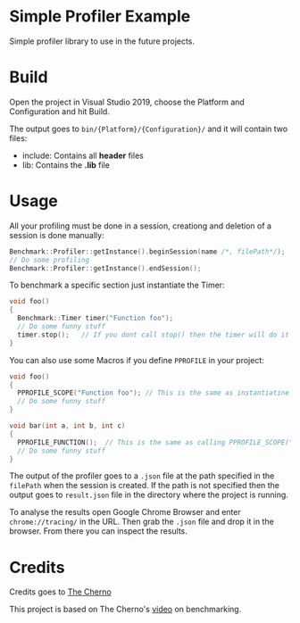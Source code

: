 # Simple Profiler Example
Simple profiler library to use in the future projects.

# Build
Open the project in Visual Studio 2019, choose the Platform and Configuration and hit Build.

The output goes to `bin/{Platform}/{Configuration}/` and it will contain two files:
- include\: Contains all __header__ files
- lib\: Contains the __.lib__ file

# Usage
All your profiling must be done in a session, creationg and deletion of a session is done manually:
```c++
Benchmark::Profiler::getInstance().beginSession(name /*, filePath*/);
// Do some profiling
Benchmark::Profiler::getInstance().endSession();
```
To benchmark a specific section just instantiate the Timer:
```c++
void foo()
{
  Benchmark::Timer timer("Function foo");
  // Do some funny stuff
  timer.stop();   // If you dont call stop() then the timer will do it for you at the end if its lifetime
}
```
You can also use some Macros if you define `PPROFILE` in your project:
```c++
void foo()
{
  PPROFILE_SCOPE("Function foo"); // This is the same as instantiatine Benchmark::Timer and let it call stop() at the end if its lifetime
  // Do some funny stuff
}

void bar(int a, int b, int c)
{
  PPROFILE_FUNCTION();  // This is the same as calling PPROFILE_SCOPE("void bar(int a, int b, int c)")
  // Do some funny stuff
}
```
The output of the profiler goes to a `.json` file at the path specified in the `filePath` when the session is created. If the path is not specified then the output goes to `result.json` file in the directory where the project is running.

To analyse the results open Google Chrome Browser and enter `chrome://tracing/` in the URL. Then grab the `.json` file and drop it in the browser. From there you can inspect the results. 
# Credits
Credits goes to [The Cherno](https://www.youtube.com/channel/UCQ-W1KE9EYfdxhL6S4twUNw)

This project is based on The Cherno's [video](https://www.youtube.com/watch?v=xlAH4dbMVnU) on benchmarking.
